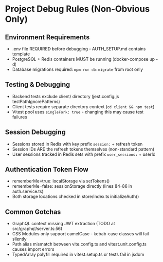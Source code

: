 # Project Debug Rules (Non-Obvious Only)

## Environment Requirements
- .env file REQUIRED before debugging - AUTH_SETUP.md contains template
- PostgreSQL + Redis containers MUST be running (docker-compose up -d)
- Database migrations required: `npm run db:migrate` from root only

## Testing & Debugging
- Backend tests exclude client/ directory (jest.config.js testPathIgnorePatterns)
- Client tests require separate directory context (`cd client && npm test`)
- Vitest pool uses `singleFork: true` - changing this may cause test failures

## Session Debugging
- Sessions stored in Redis with key prefix `session:` + refresh token
- Session IDs ARE the refresh tokens themselves (non-standard pattern)
- User sessions tracked in Redis sets with prefix `user_sessions:` + userId

## Authentication Token Flow
- rememberMe=true: localStorage via setTokens()
- rememberMe=false: sessionStorage directly (lines 84-86 in auth.service.ts)
- Both storage locations checked in store/index.ts initializeAuth()

## Common Gotchas
- GraphQL context missing JWT extraction (TODO at src/graphql/server.ts:56)
- CSS Modules only support camelCase - kebab-case classes will fail silently
- Path alias mismatch between vite.config.ts and vitest.unit.config.ts causes import errors
- TypedArray polyfill required in vitest.setup.ts or tests fail in jsdom